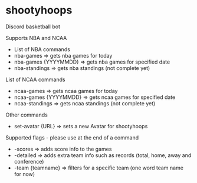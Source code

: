 # shootyhoops
Discord basketball bot

Supports NBA and NCAA

* List of NBA commands
* nba-games => gets nba games for today
* nba-games {YYYYMMDD} => gets nba games for specified date
* nba-standings => gets nba standings (not complete yet)

List of NCAA commands
* ncaa-games => gets ncaa games for today
* ncaa-games {YYYYMMDD} => gets ncaa games for specified date
* ncaa-standings => gets ncaa standings (not complete yet)

Other commands
* set-avatar {URL} => sets a new Avatar for shootyhoops

Supported flags - please use at the end of a command
* -scores => adds score info to the games
* -detailed => adds extra team info such as records (total, home, away and conference)
* -team {teamname} => filters for a specific team (one word team name for now)